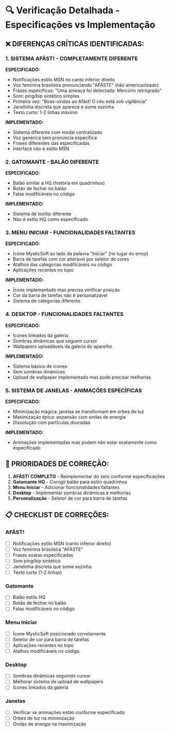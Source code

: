 # 🔍 Verificação Detalhada - Especificações vs Implementação

## ❌ **DIFERENÇAS CRÍTICAS IDENTIFICADAS:**

### 1. **SISTEMA AFÁST! - COMPLETAMENTE DIFERENTE**

**ESPECIFICADO:**
- Notificações estilo MSN no canto inferior direito
- Voz feminina brasileira pronunciando "AFÁSTE" (não americanizado)
- Frases específicas: "Uma ameaça foi detectada: Mercúrio retrógrado"
- Som: ping/bip sintético simples
- Primeira vez: "Boas-vindas ao Afást! O céu está sob vigilância"
- Janelinha discreta que aparece e some sozinha
- Texto curto: 1-2 linhas máximo

**IMPLEMENTADO:**
- Sistema diferente com modal centralizado
- Voz genérica sem pronúncia específica
- Frases diferentes das especificadas
- Interface não é estilo MSN

### 2. **GATOMANTE - BALÃO DIFERENTE**

**ESPECIFICADO:**
- Balão similar a HQ (história em quadrinhos)
- Botão de fechar no balão
- Falas modificáveis no código

**IMPLEMENTADO:**
- Sistema de tooltip diferente
- Não é estilo HQ como especificado

### 3. **MENU INICIAR - FUNCIONALIDADES FALTANTES**

**ESPECIFICADO:**
- Ícone MysticSoft ao lado da palavra "Iniciar" (no lugar do emoji)
- Barra de tarefas com cor alterável por seletor de cores
- Atalhos das categorias modificáveis no código
- Aplicações recentes no topo

**IMPLEMENTADO:**
- Ícone implementado mas precisa verificar posição
- Cor da barra de tarefas não é personalizável
- Sistema de categorias diferente

### 4. **DESKTOP - FUNCIONALIDADES FALTANTES**

**ESPECIFICADO:**
- Ícones linkados da galeria
- Sombras dinâmicas que seguem cursor
- Wallpapers uploadáveis da galeria do aparelho

**IMPLEMENTADO:**
- Sistema básico de ícones
- Sem sombras dinâmicas
- Upload de wallpaper implementado mas pode precisar melhorias

### 5. **SISTEMA DE JANELAS - ANIMAÇÕES ESPECÍFICAS**

**ESPECIFICADO:**
- Minimização mágica: janelas se transformam em orbes de luz
- Maximização épica: expansão com ondas de energia
- Dissolução com partículas douradas

**IMPLEMENTADO:**
- Animações implementadas mas podem não estar exatamente como especificado

## 🎯 **PRIORIDADES DE CORREÇÃO:**

1. **AFÁST! COMPLETO** - Reimplementar do zero conforme especificações
2. **Gatomante HQ** - Corrigir balão para estilo quadrinhos
3. **Menu Iniciar** - Adicionar funcionalidades faltantes
4. **Desktop** - Implementar sombras dinâmicas e melhorias
5. **Personalização** - Seletor de cor para barra de tarefas

## 📋 **CHECKLIST DE CORREÇÕES:**

### AFÁST!
- [ ] Notificações estilo MSN (canto inferior direito)
- [ ] Voz feminina brasileira "AFÁSTE"
- [ ] Frases exatas especificadas
- [ ] Som ping/bip sintético
- [ ] Janelinha discreta que some sozinha
- [ ] Texto curto (1-2 linhas)

### Gatomante
- [ ] Balão estilo HQ
- [ ] Botão de fechar no balão
- [ ] Falas modificáveis no código

### Menu Iniciar
- [ ] Ícone MysticSoft posicionado corretamente
- [ ] Seletor de cor para barra de tarefas
- [ ] Aplicações recentes no topo
- [ ] Atalhos modificáveis no código

### Desktop
- [ ] Sombras dinâmicas seguindo cursor
- [ ] Melhorar sistema de upload de wallpapers
- [ ] Ícones linkados da galeria

### Janelas
- [ ] Verificar se animações estão conforme especificado
- [ ] Orbes de luz na minimização
- [ ] Ondas de energia na maximização
